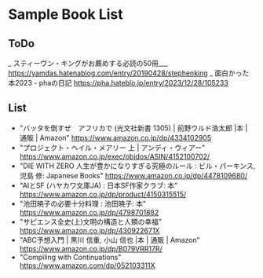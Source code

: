 # Sample Book List

## ToDo

_ スティーヴン・キングがお薦めする必読の50冊___ https://yamdas.hatenablog.com/entry/20190428/stephenking
_ 面白かった本2023 - phaの日記 https://pha.hateblo.jp/entry/2023/12/28/105233

## List

* "バッタを倒すぜ　アフリカで (光文社新書 1305) | 前野ウルド浩太郎 |本 | 通販 | Amazon" https://www.amazon.co.jp/dp/4334102905
* "プロジェクト・ヘイル・メアリー 上 | アンディ・ウィアー" https://www.amazon.co.jp/exec/obidos/ASIN/4152100702/
* "DIE WITH ZERO 人生が豊かになりすぎる究極のルール : ビル・パーキンス, 児島 修: Japanese Books" https://www.amazon.co.jp/dp/4478109680/
* "AIとSF (ハヤカワ文庫JA) : 日本SF作家クラブ: 本" https://www.amazon.co.jp/dp/product/4150315515/
* "池田暁子の必要十分料理 : 池田暁子: 本" https://www.amazon.co.jp/dp/4798701882
* "サピエンス全史(上)文明の構造と人類の幸福" https://www.amazon.co.jp/dp/430922671X
* "ABC予想入門 | 黒川 信重, 小山 信也 |本 | 通販 | Amazon" https://www.amazon.co.jp/dp/B079VRR17R/
* "Compiling with Continuations" https://www.amazon.com/dp/052103311X
